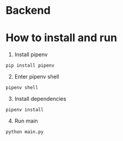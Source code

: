 # Backend

# How to install and run
1. Install pipenv

`pip install pipenv`

2. Enter pipenv shell

`pipenv shell`

3. Install dependencies

`pipenv install`

4. Run main
 
`python main.py`